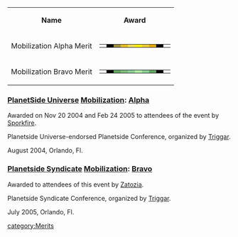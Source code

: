 <table>
<tbody>
<tr class="odd">
<td style="text-align: center;"><p><b>Name</b></p></td>
<td style="text-align: center;"><p><b>Award</b></p></td>
</tr>
<tr class="even">
<td style="text-align: center;"><p>Mobilization Alpha Merit</p></td>
<td style="text-align: center;"><table class="bigmerit">
<tr>
<td bgcolor="#FFFFFF">
</td>
<td bgcolor="#000000">
</td>
<td bgcolor="#9C9041">
</td>
<td bgcolor="#E6BD25">
</td>
<td bgcolor="#F2DD57">
</td>
<td bgcolor="#FDED0E">
</td>
<td bgcolor="#EBCD38">
</td>
<td bgcolor="#DDA90F">
</td>
<td bgcolor="#000000">
</td>
<td bgcolor="#FFFFFF">
</td>
</tr>
</table></td>
</tr>
<tr class="odd">
<td style="text-align: center;"><p>Mobilization Bravo Merit</p></td>
<td style="text-align: center;"><table class="bigmerit">
<tr>
<td bgcolor="#FFFFFF">
</td>
<td bgcolor="#000000">
</td>
<td bgcolor="#63A463">
</td>
<td bgcolor="#7EBB7A">
</td>
<td bgcolor="#8BCD95">
</td>
<td bgcolor="#B0E9A3">
</td>
<td bgcolor="#8BCD95">
</td>
<td bgcolor="#63A463">
</td>
<td bgcolor="#000000">
</td>
<td bgcolor="#FFFFFF">
</td>
</tr>
</table></td>
</tr>
</tbody>
</table>

### [PlanetSide Universe](PlanetSide_Universe "wikilink") [Mobilization](Mobilization "wikilink"): [Alpha](Mobilization_Alpha "wikilink")

Awarded on Nov 20 2004 and Feb 24 2005 to attendees of the event by
[Sporkfire](Sporkfire "wikilink").

Planetside Universe-endorsed Planetside Conference, organized by
[Triggar](user:Triggar "wikilink").

August 2004, Orlando, Fl.

### [Planetside Syndicate](Planetside_Syndicate "wikilink") [Mobilization](Mobilization "wikilink"): [Bravo](Mobilization_Bravo "wikilink")

Awarded to attendees of this event by [Zatozia](Zatozia "wikilink").

Planetside Syndicate Conference, organized by
[Triggar](user:Triggar "wikilink").

July 2005, Orlando, Fl.

[category:Merits](category:Merits "wikilink")